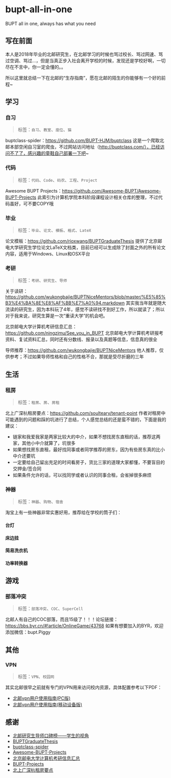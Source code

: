 # bupt-all-in-one

BUPT all in one, always has what you need

## 写在前面

本人是2018年毕业的北邮研究生，在北邮学习的时候也骂过校长、骂过网速、骂过空调、骂过...，但是当真正步入社会离开学校的时候，发现还是学校好啊，一切尽在不言中，你一定会懂的。。

所以这里就总结一下在北邮的“生存指南”，愿在北邮的陌生的你能够有一个好的前程~

## 学习

### 自习

> 标签：`自习`、`教室`、`座位`、`猫`

buptclass-spider：https://github.com/BUPT-HJM/buptclass
这是一个爬取北邮本部空闲自习室的爬虫，不过网站访问地址（http://buptclass.com/），已经访问不了了，感兴趣的童鞋自己部署一下吧~

### 代码

> 标签：`代码`、`Code`、`码农`、`工程`、`Project`

Awesome BUPT Projects：https://github.com/Awesome-BUPT/Awesome-BUPT-Projects
此索引为计算机学院本科阶段课程设计相关仓库的整理，不过代码虽好，可不要COPY哦

### 毕业

> 标签：`毕业`、`论文`、`模板`、`格式`、`LateX`

论文模板：https://github.com/rioxwang/BUPTGraduateThesis
提供了北京邮电大学研究生学位论文LaTeX文档类，目前已经可以生成除了封面之外的所有论文内容，适用于Windows、Linux和OSX平台

### 考研

> 标签：`考研`、`研究生`、`导师`


关于读研：https://github.com/wukongbajie/BUPTNiceMentors/blob/master/%E5%85%B3%E4%BA%8E%E8%AF%BB%E7%A0%94.markdown
其实我当年就是随大流读的研究生，因为本科玩了4年，感觉不读研找不到好工作，所以就读了；所以对于我来说，研究生算是一次“重读大学”的机会吧。

北京邮电大学计算机考研信息汇总：https://github.com/ningzimu/See_you_in_BUPT
北京邮电大学计算机考研报考资料、复试资料汇总，同时还有分数线、报录以及真题等信息，信息真的很全

导师推荐：https://github.com/wukongbajie/BUPTNiceMentors
他人推荐，仅供参考；不过如果导师性格和自己的性格不合，那就是受尽折磨的三年

## 生活

### 租房

> 标签：`租房`、`房`、`房租`

北上广深杭租房要点：https://github.com/soulteary/tenant-point
作者对租房中可能遇到的问题和踩的坑进行了总结，个人感觉总结的还是蛮不错的，下面是我的建议：

* 链家和我爱我家是两家比较大的中介，如果不想找房东直租的话，推荐这两家，其他小中介就算了，坑很多
* 如果想找房东直租，最好找同事或者同学推荐的房东，因为有些房东真的比小中介还要坑
* 一定要给自己留出充足的时间看房子，货比三家的道理大家都懂，不要盲目的交押金/签合同
* 如果条件允许的话，可以找同学或者认识的同事合租，会省掉很多麻烦

### 神器

> 标签：`神器`、`购物`、`宿舍`

淘宝上有一些神器非常实惠好用，推荐给在学校的筒子们：

#### 台灯

#### 床边挂

#### 简易洗衣机

#### 功率转换器

## 游戏

### 部落冲突

> 标签：`部落冲突`、`COC`、`SuperCell`

北邮人有自己的COC部落，而且15级了！！！论坛链接：https://bbs.byr.cn/#!article/OnlineGame/43768
如果有想要加入的BYR，欢迎添加微信：bupt.Piggy

## 其他

### VPN

> 标签：`VPN`、`校园网`

其实北邮很早之前就有专门的VPN用来访问校内资源，具体配置参考以下PDF：

* [北邮vpn用户使用指南(PC版)](https://github.com/merrier/bupt-all-in-one/blob/master/%E5%8C%97%E9%82%AEvpn%E7%94%A8%E6%88%B7%E4%BD%BF%E7%94%A8%E6%8C%87%E5%8D%97(PC%E7%89%88).pdf)
* [北邮vpn用户使用指南(移动设备版)](https://github.com/merrier/bupt-all-in-one/blob/master/%E5%8C%97%E9%82%AEvpn%E7%94%A8%E6%88%B7%E4%BD%BF%E7%94%A8%E6%8C%87%E5%8D%97(%E7%A7%BB%E5%8A%A8%E8%AE%BE%E5%A4%87%E7%89%88).pdf)

## 感谢

* [北邮研究生导师口碑榜——学生的视角](https://github.com/wukongbajie/BUPTNiceMentors)
* [BUPTGraduateThesis](https://github.com/rioxwang/BUPTGraduateThesis)
* [buptclass-spider](https://github.com/BUPT-HJM/buptclass)
* [Awesome-BUPT-Projects](https://github.com/Awesome-BUPT/Awesome-BUPT-Projects)
* [北京邮电大学计算机考研信息汇总](https://github.com/ningzimu/See_you_in_BUPT)
* [BUPT-Projects](https://github.com/BOT-Man-JL/BUPT-Projects)
* [北上广深杭租房要点](https://github.com/soulteary/tenant-point)